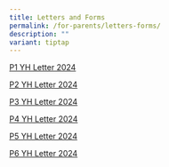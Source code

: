 ```yaml
---
title: Letters and Forms
permalink: /for-parents/letters-forms/
description: ""
variant: tiptap
---
```

<p><a href="/files/YH Letters/MPS_2024_T1___02a__P1_YH_Letter_and_COE.pdf" rel="noopener noreferrer nofollow" target="_blank">P1 YH Letter 2024</a></p><p><a href="/files/YH Letters/MPS_2024_T1___02b__P2_YH_Letter_and_COE.pdf" rel="noopener noreferrer nofollow" target="_blank">P2 YH Letter 2024</a></p><p><a href="/files/YH Letters/MPS_2024_T1___02c__P3_YH_Letter_and_COE.pdf" rel="noopener noreferrer nofollow" target="_blank">P3 YH Letter 2024</a></p><p><a href="/files/YH Letters/MPS_2024_T1___02d__P4_YH_Letter_and_COE_.pdf" rel="noopener noreferrer nofollow" target="_blank">P4 YH Letter 2024</a></p><p><a href="/files/YH Letters/MPS_2024_T1_002e___P5_YH_Letter___COE.pdf" rel="noopener noreferrer nofollow" target="_blank">P5 YH Letter 2024</a></p><p><a href="/files/YH Letters/MPS_2024_T1_002f___P6_YH_Letter___COE.pdf" rel="noopener noreferrer nofollow" target="_blank">P6 YH Letter 2024</a></p>